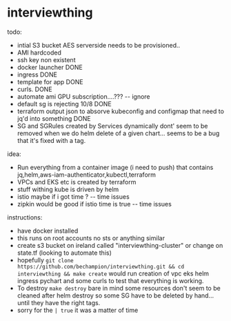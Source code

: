 # interviewthing


todo: 
- intial S3 bucket AES serverside needs to be provisioned.. 
- AMI hardcoded
- ssh key non existent
- docker launcher DONE
- ingress DONE
- template for app DONE
- curls. DONE
- automate ami GPU subscription....??? -- ignore
- default sg is rejecting 10/8  DONE
- terraform output json to absorve kubeconfig and configmap that need to jq'd into something DONE
- SG and SGRules created by Services dynamically dont' seem to be removed when we do helm delete of a given chart... seems to be a bug that it's fixed with a tag.


idea:
- Run everything from a container image (i need to push) that contains jq,helm,aws-iam-authenticator,kubectl,terraform
- VPCs and EKS etc is created by terraform
- stuff withing kube is driven by helm
- istio maybe if i got time ? -- time issues
- zipkin would be good if istio time is true -- time issues


instructions:
- have docker installed
- this runs on root accounts no sts or anything similar
- create s3 bucket on ireland called "interviewthing-cluster" or change on state.tf (looking to automate this)
- hopefully `git clone https://github.com/bechampion/interviewthing.git && cd interviewthing && make create` would run creation of vpc eks helm ingress pychart and some curls to test that everything is working.
- To destroy `make destroy` bare in mind some resources don't seem to be cleaned after helm destroy so some SG have to be deleted by hand... until they have the right tags.
- sorry for the `| true` it was a matter of time
